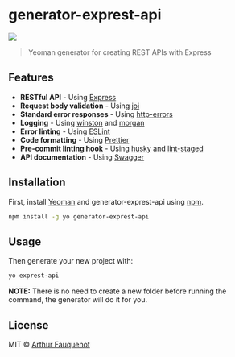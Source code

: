 # generator-exprest-api

![](https://img.shields.io/badge/license-MIT-blue.svg)

> Yeoman generator for creating REST APIs with Express

## Features

- **RESTful API** - Using [Express](https://github.com/expressjs/express/)
- **Request body validation** - Using [joi](https://github.com/hapijs/joi)
- **Standard error responses** - Using [http-errors](https://www.npmjs.com/package/http-errors)
- **Logging** - Using [winston](https://github.com/winstonjs/winston) and [morgan](https://github.com/expressjs/morgan#readme)
- **Error linting** - Using [ESLint](https://eslint.org/)
- **Code formatting** - Using [Prettier](https://prettier.io/)
- **Pre-commit linting hook** - Using [husky](https://github.com/typicode/husky) and [lint-staged](https://github.com/okonet/lint-staged)
- **API documentation** - Using [Swagger](https://swagger.io/)

## Installation

First, install [Yeoman](http://yeoman.io) and generator-exprest-api using [npm](https://www.npmjs.com/).

```bash
npm install -g yo generator-exprest-api
```

## Usage

Then generate your new project with:

```bash
yo exprest-api
```

**NOTE:** There is no need to create a new folder before running the command, the generator will do it for you.

## License

MIT © [Arthur Fauquenot](https://github.com/arthurfauq)
